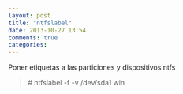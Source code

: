 ```yaml
---
layout: post
title: "ntfslabel"
date: 2013-10-27 13:54
comments: true
categories: 
---
```

Poner etiquetas a las particiones y dispositivos ntfs

>\# ntfslabel -f -v /dev/sda1 win

